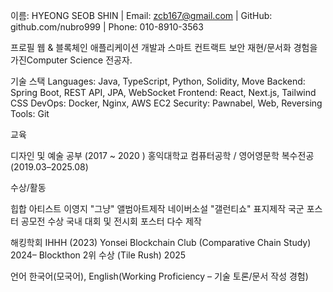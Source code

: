 
이름: HYEONG SEOB SHIN | Email: zcb167@gmail.com | GitHub: github.com/nubro999 | Phone: 010-8910-3563

프로필
웹 & 블록체인 애플리케이션 개발과 스마트 컨트랙트 보안 재현/문서화 경험을 가진Computer Science 전공자.

기술 스택
Languages: Java, TypeScript, Python, Solidity, Move
Backend: Spring Boot, REST API, JPA, WebSocket
Frontend: React, Next.js, Tailwind CSS
DevOps: Docker, Nginx, AWS EC2
Security: Pawnabel, Web, Reversing
Tools: Git

교육

디자인 및 예술 공부 (2017 ~ 2020 )
홍익대학교 컴퓨터공학 / 영어영문학 복수전공 (2019.03–2025.08)

수상/활동

힙합 아티스트 이영지 "그냥" 앨범아트제작
네이버소설 "갤런티쇼" 표지제작
국군 포스터 공모전 수상
국내 대회 및 전시회 포스터 다수 제작

해킹학회 IHHH (2023)
Yonsei Blockchain Club (Comparative Chain Study) 2024–
Blockthon 2위 수상 (Tile Rush) 2025

언어
한국어(모국어),
English(Working Proficiency – 기술 토론/문서 작성 경험)

